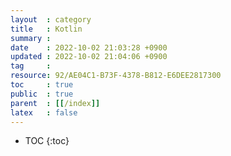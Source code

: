 ```yaml
---
layout  : category
title   : Kotlin
summary : 
date    : 2022-10-02 21:03:28 +0900
updated : 2022-10-02 21:04:06 +0900
tag     : 
resource: 92/AE04C1-B73F-4378-B812-E6DEE2817300
toc     : true
public  : true
parent  : [[/index]]
latex   : false
---
```

* TOC
{:toc}

##
